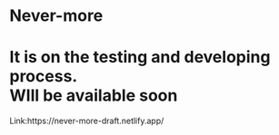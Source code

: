 # Never-more
<h1>It is on the testing and developing process.<br> WIll be available soon</h1>
Link:https://never-more-draft.netlify.app/
